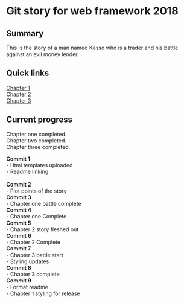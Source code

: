# Git story for web framework 2018

## Summary
This is the story of a man named Kasso who is a trader and his battle against an evil money lender.

## Quick links
[Chapter 1](https://github.com/AndrewSherlock/year3-story-2018/blob/master/Chapter1.html)<br>
[Chapter 2](https://github.com/AndrewSherlock/year3-story-2018/blob/master/Chapter2.html) <br>
[Chapter 3](https://github.com/AndrewSherlock/year3-story-2018/blob/master/Chapter3.html) <br>


## Current progress
Chapter one completed. <br>
Chapter two completed.<br>
Chapter three completed.<br>

**Commit 1** 
    <br>
    -  Html templates uploaded<br>
    -  Readme linking			
    <br>
**Commit 2**
    <br>
    - Plot points of the story
    <br>
**Commit 3**
    <br>
    - Chapter one battle complete
    <br>
**Commit 4**
    <br>
    - Chapter one Complete
    <br>
**Commit 5**
    <br>
    - Chapter 2 story fleshed out
    <br>
**Commit 6** 
    <br>
    - Chapter 2 Complete
    <br>
**Commit 7**
    <br>
    - Chapter 3 battle start<br>
    - Styling updates
    <br>
**Commit 8**
    <br>
    - Chapter 3 complete
    <br>
**Commit 9**
    <br>
    - Format readme<br>
    - Chapter 1 styling for release
    <br>
